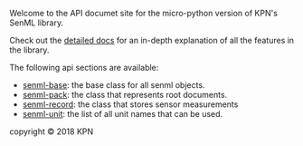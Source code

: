 Welcome to the API documet site for the micro-python version of KPN's SenML library.

Check out the [detailed docs]() for an in-depth explanation of all the features in the library.
 
The following api sections are available:

- [senml-base](): the base class for all senml objects.
- [senml-pack](): the class that represents root documents.
- [senml-record](): the class that stores sensor measurements
- [senml-unit](): the list of all unit names that can be used.



copyright © 2018 KPN 